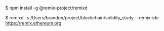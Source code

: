 $ npm install -g @remix-project/remixd

$ remixd -s /Users/brandon/project/blockchain/solidity_study --remix-ide https://remix.ethereum.org
